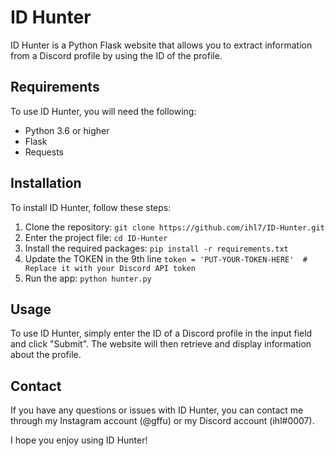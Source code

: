 # ID Hunter

ID Hunter is a Python Flask website that allows you to extract information from a Discord profile by using the ID of the profile.

## Requirements

To use ID Hunter, you will need the following:

- Python 3.6 or higher
- Flask
- Requests

## Installation

To install ID Hunter, follow these steps:

1. Clone the repository: `git clone https://github.com/ihl7/ID-Hunter.git`
2. Enter the project file: `cd ID-Hunter`
3. Install the required packages: `pip install -r requirements.txt`
4. Update the TOKEN in the 9th line      `token = 'PUT-YOUR-TOKEN-HERE'  # Replace it with your Discord API token`
5. Run the app: `python hunter.py`

## Usage

To use ID Hunter, simply enter the ID of a Discord profile in the input field and click "Submit". The website will then retrieve and display information about the profile.

## Contact

If you have any questions or issues with ID Hunter, you can contact me through my Instagram account (@gffu) or my Discord account (ihl#0007).

I hope you enjoy using ID Hunter!
